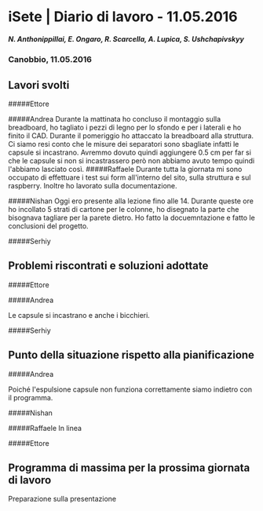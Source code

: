 

# iSete | Diario di lavoro - 11.05.2016
##### N. Anthonippillai, E. Ongaro, R. Scarcella, A. Lupica, S. Ushchapivskyy
### Canobbio, 11.05.2016

## Lavori svolti

#####Ettore

#####Andrea
Durante la mattinata ho concluso il montaggio sulla breadboard, ho tagliato i pezzi di legno per lo sfondo e per i laterali e ho finito il CAD.
Durante il pomeriggio ho attaccato la breadboard alla struttura. Ci siamo resi conto che le misure dei separatori sono sbagliate infatti le capsule si incastrano.
Avremmo dovuto quindi aggiungere 0.5 cm per far si che le capsule si non si incastrassero però non abbiamo avuto tempo quindi l'abbiamo lasciato così.
#####Raffaele
Durante tutta la giornata mi sono occupato di effettuare i test sui form all'interno del sito, sulla struttura e sul raspberry.
Inoltre ho lavorato sulla documentazione.

#####Nishan
Oggi ero presente alla lezione fino alle 14. Durante queste ore ho incollato 5 strati di cartone
per le colonne, ho disegnato la parte che bisognava tagliare per la parete dietro. Ho fatto la docuemntazione e fatto le conclusioni del progetto.

#####Serhiy


##  Problemi riscontrati e soluzioni adottate

#####Ettore

#####Andrea

Le capsule si incastrano e anche i bicchieri.

#####Serhiy

##  Punto della situazione rispetto alla pianificazione

#####Andrea

Poiché l'espulsione capsule non funziona correttamente siamo indietro con il programma.

#####Nishan

#####Raffaele
In linea

#####Ettore


## Programma di massima per la prossima giornata di lavoro

Preparazione sulla presentazione
